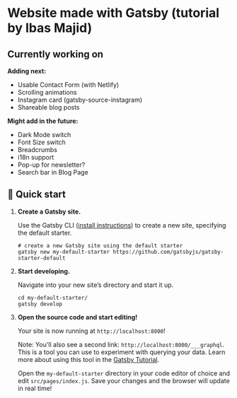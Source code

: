 # Website made with Gatsby (tutorial by Ibas Majid)

## Currently working on

**Adding next:**

- Usable Contact Form (with Netlify)
- Scrolling animations
- Instagram card (gatsby-source-instagram)
- Shareable blog posts

**Might add in the future:**

- Dark Mode switch
- Font Size switch
- Breadcrumbs
- i18n support
- Pop-up for newsletter?
- Search bar in Blog Page

## 🚀 Quick start

1. **Create a Gatsby site.**

    Use the Gatsby CLI ([install instructions](https://www.gatsbyjs.com/docs/tutorial/getting-started/part-0/#gatsby-cli)) to create a new site, specifying the default starter.

    ```shell
    # create a new Gatsby site using the default starter
    gatsby new my-default-starter https://github.com/gatsbyjs/gatsby-starter-default
    ```

1. **Start developing.**

    Navigate into your new site’s directory and start it up.

    ```shell
    cd my-default-starter/
    gatsby develop
    ```

1. **Open the source code and start editing!**

    Your site is now running at `http://localhost:8000`!

    Note: You'll also see a second link: `http://localhost:8000/___graphql`. This is a tool you can use to experiment with querying your data. Learn more about using this tool in the [Gatsby Tutorial](https://www.gatsbyjs.com/docs/tutorial/getting-started/part-4/#use-graphiql-to-explore-the-data-layer-and-write-graphql-queries).

    Open the `my-default-starter` directory in your code editor of choice and edit `src/pages/index.js`. Save your changes and the browser will update in real time!
